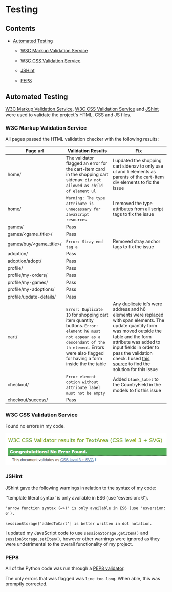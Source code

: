 # Testing

## Contents

- [Automated Testing](#automated-testing)

    - [W3C Markup Validation Service](#w3c-markup-validation-service)

    - [W3C CSS Validation Service](#w3c-css-validation-service)
    
    - [JSHint](#jshint)

    - [PEP8](#pep8)


## Automated Testing


[W3C Markup Validation Service](https://validator.w3.org/), [W3C CSS Validation Service](https://jigsaw.w3.org/css-validator/) and [JShint](https://jshint.com/) were used to validate the project's HTML, CSS and JS files.


### W3C Markup Validation Service

All pages passed the HTML validation checker with the following results:

|  Page url  |  Validation Results  | Fix |
| ---------- | -------------------- | ----- |
| home/      | The validator flagged an error for the cart-item card in the shopping cart sidenav: `div not allowed as child of element ul` | I updated the shopping cart sidenav to only use ul and li elements as parents of the cart-item div elements to fix the issue |
| home/      | `Warning: The type attribute is unnecessary for JavaScript resources` | I removed the type attributes from all script tags to fix the issue |
| games/     | Pass ||
| games/<game_title>/ | Pass ||
| games/buy/<game_title>/ | `Error: Stray end tag a` | Removed stray anchor tags to fix the issue |
| adoption/  | Pass ||
| adoption/adopt/<animal>  | Pass ||
| profile/  | Pass ||
| profile/my-orders/  | Pass ||
| profile/my-games/  | Pass ||
| profile/my-adoptions/  | Pass ||
| profile/update-details/  | Pass ||
| cart/  | `Error: Duplicate ID` for shopping cart item quantity buttons. `Error: element h6 must not appear as a descendant of the th element`. Errors were also flagged for having a form inside the the table | Any duplicate id's were address and h6 elements were replaced with span elements. The update quantity form was moved outside the table and the form attribute was added to input fields in order to pass the validation check. I used [this source](https://stackoverflow.com/questions/5967564/form-inside-a-table) to find the solution for this issue |
| checkout/ | `Error element option without attribute label must not be empty` | Added `blank_label` to the CountryField in the models to fix this issue |
| checkout/success/  | Pass | |


### W3C CSS Validation Service

Found no errors in my code.

![CSS Validator screenshot](documentation/media/css-validator.png)


### JSHint

JShint gave the following warnings in relation to the syntax of my code:

`'template literal syntax' is only available in ES6 (use 'esversion: 6').

`'arrow function syntax (=>)' is only available in ES6 (use 'esversion: 6').`

`sessionStorage['addedToCart'] is better written in dot notation.`

I updated my JavaScript code to use `sessionStorage.getItem()` and `sessionStorage.setItem()`, however other warnings were ignored as they were undetrimental to the overall functionality of my project.


### PEP8

All of the Python code was run through a [PEP8 validator](http://pep8online.com/). 

The only errors that was flagged was `line too long`. When able, this was promptly corrected.
